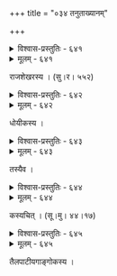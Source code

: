 +++
title = "०३४ तनुताख्यानम्"

+++



<details><summary>विश्वास-प्रस्तुतिः - ६४१</summary>

दोलालोलाः श्वसनमरुतश् चक्षुषी निर्झराभे  
तस्याः शुष्यत्तगरसुमनःपाण्डुरा गण्डभित्तिः ।  
तद्गात्राणां किम् इव हि बहु ब्रूमहे दुर्बलत्वं  
येषाम् अग्रे प्रतिपद् उदिता चन्द्रलेखाप्य् अतन्वी ॥६४१॥
</details>

<details><summary>मूलम् - ६४१</summary>

दोलालोलाः श्वसनमरुतश् चक्षुषी निर्झराभे  
तस्याः शुष्यत्तगरसुमनःपाण्डुरा गण्डभित्तिः ।  
तद्गात्राणां किम् इव हि बहु ब्रूमहे दुर्बलत्वं  
येषाम् अग्रे प्रतिपद् उदिता चन्द्रलेखाप्य् अतन्वी ॥६४१॥
</details>


राजशेखरस्य । (सु।र। ५५२)  



<details><summary>विश्वास-प्रस्तुतिः - ६४२</summary>

आरब्धा मकरध्वजस्य धनुषैतस्यास् तनुर्वेधसा   
त्वद्विश्लेषविशेषदुर्बलतया जाता न तावद् धनुः ।  
तत् सम्प्रत्य् अपि रे प्रसीद किम् अपि प्रेमामृतस्यन्दिनीं   
दृष्टिं नाथ विधेहि सा रतिपतेः शिञ्जापि सम्जायताम् ॥६४२॥
</details>

<details><summary>मूलम् - ६४२</summary>

आरब्धा मकरध्वजस्य धनुषैतस्यास् तनुर्वेधसा   
त्वद्विश्लेषविशेषदुर्बलतया जाता न तावद् धनुः ।  
तत् सम्प्रत्य् अपि रे प्रसीद किम् अपि प्रेमामृतस्यन्दिनीं   
दृष्टिं नाथ विधेहि सा रतिपतेः शिञ्जापि सम्जायताम् ॥६४२॥
</details>


धोयीकस्य ।  



<details><summary>विश्वास-प्रस्तुतिः - ६४३</summary>

तस्यास् त्वदेकमनसः स्मरबाणवर्षैः   
कार्श्यं वपुः शठ बिभर्ति यथा यथैव ।  
स्तोकायिताश्रयतयेव तथा तथैव   
कान्तिर् घनीभवति लोलविलोचनायाः ॥६४३॥
</details>

<details><summary>मूलम् - ६४३</summary>

तस्यास् त्वदेकमनसः स्मरबाणवर्षैः   
कार्श्यं वपुः शठ बिभर्ति यथा यथैव ।  
स्तोकायिताश्रयतयेव तथा तथैव   
कान्तिर् घनीभवति लोलविलोचनायाः ॥६४३॥
</details>


तस्यैव ।  



<details><summary>विश्वास-प्रस्तुतिः - ६४४</summary>

स्पृशन्त्याः क्षामत्वं मदनशरटङ्कव्यतिकरात्  
कुरङ्गाक्ष्यास् तस्याः शृणु सुभग कौतूहलम् इदम् ।  
अपूर्वेति त्रस्ता परिहरति तां केलहरिणी  
न विश्वे’प्य् आश्वासं दधति गृहलीलाशकुनयः ॥६४४॥
</details>

<details><summary>मूलम् - ६४४</summary>

स्पृशन्त्याः क्षामत्वं मदनशरटङ्कव्यतिकरात्  
कुरङ्गाक्ष्यास् तस्याः शृणु सुभग कौतूहलम् इदम् ।  
अपूर्वेति त्रस्ता परिहरति तां केलहरिणी  
न विश्वे’प्य् आश्वासं दधति गृहलीलाशकुनयः ॥६४४॥
</details>


कस्यचित् । (सू।मु। ४४।१७)  



<details><summary>विश्वास-प्रस्तुतिः - ६४५</summary>

अभवद् अभिनवप्ररोहभाजां   
छविपरिपाटिषु यः पुराङ्गकानाम् ।  
अहह विरहवैकृते स तस्याः   
क्रशिमनि सम्प्रति दूर्वया विवादः ॥६४५॥
</details>

<details><summary>मूलम् - ६४५</summary>

अभवद् अभिनवप्ररोहभाजां   
छविपरिपाटिषु यः पुराङ्गकानाम् ।  
अहह विरहवैकृते स तस्याः   
क्रशिमनि सम्प्रति दूर्वया विवादः ॥६४५॥
</details>


तैलपाटीयगाङ्गोकस्य ।  

